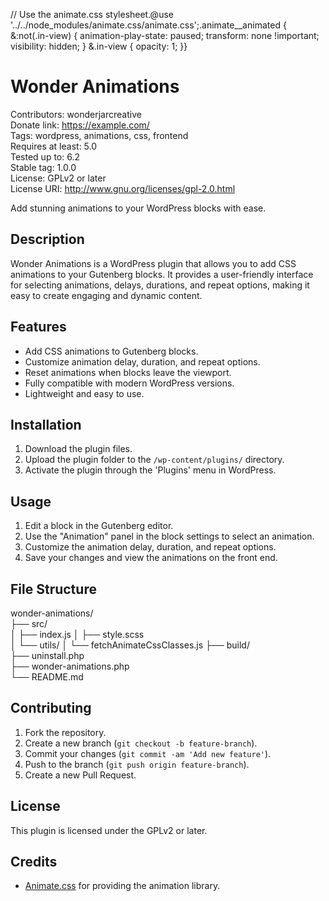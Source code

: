 // Use the animate.css stylesheet.@use '../../node_modules/animate.css/animate.css';.animate\_\_animated { &:not(.in-view) { animation-play-state: paused; transform: none !important; visibility: hidden; } &.in-view { opacity: 1; }}

# Wonder Animations

Contributors: wonderjarcreative  
Donate link: https://example.com/  
Tags: wordpress, animations, css, frontend  
Requires at least: 5.0  
Tested up to: 6.2  
Stable tag: 1.0.0  
License: GPLv2 or later  
License URI: http://www.gnu.org/licenses/gpl-2.0.html

Add stunning animations to your WordPress blocks with ease.

## Description

Wonder Animations is a WordPress plugin that allows you to add CSS animations to your Gutenberg blocks. It provides a user-friendly interface for selecting animations, delays, durations, and repeat options, making it easy to create engaging and dynamic content.

## Features

- Add CSS animations to Gutenberg blocks.
- Customize animation delay, duration, and repeat options.
- Reset animations when blocks leave the viewport.
- Fully compatible with modern WordPress versions.
- Lightweight and easy to use.

## Installation

1. Download the plugin files.
2. Upload the plugin folder to the `/wp-content/plugins/` directory.
3. Activate the plugin through the 'Plugins' menu in WordPress.

## Usage

1. Edit a block in the Gutenberg editor.
2. Use the "Animation" panel in the block settings to select an animation.
3. Customize the animation delay, duration, and repeat options.
4. Save your changes and view the animations on the front end.

## File Structure

wonder-animations/  
├── src/  
│ ├── index.js 
│ ├── style.scss  
│ └── utils/
│   └── fetchAnimateCssClasses.js
├── build/  
├── uninstall.php  
├── wonder-animations.php  
└── README.md

## Contributing

1. Fork the repository.
2. Create a new branch (`git checkout -b feature-branch`).
3. Commit your changes (`git commit -am 'Add new feature'`).
4. Push to the branch (`git push origin feature-branch`).
5. Create a new Pull Request.

## License

This plugin is licensed under the GPLv2 or later.

## Credits

- [Animate.css](https://animate.style/) for providing the animation library.
